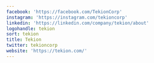 ```yaml
---
facebook: 'https://facebook.com/TekionCorp'
instagram: 'https://instagram.com/tekioncorp'
linkedin: 'https://linkedin.com/company/tekion/about'
logohandle: tekion
sort: tekion
title: Tekion
twitter: tekioncorp
website: 'https://tekion.com/'
---
```

